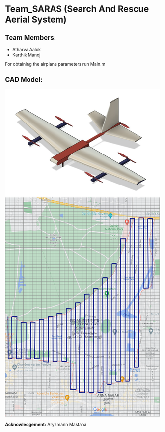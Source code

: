 # Team_SARAS (Search And Rescue Aerial System)

## Team Members:
* Atharva Aalok
* Karthik Manoj


For obtaining the airplane parameters run Main.m


## CAD Model:
![](Figures/CAD_1.png)
![](Figures/IITM_Map_Grid_withTrajectory.png)

**Acknowledgement:** Aryamann Mastana

